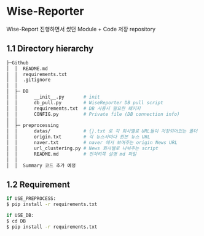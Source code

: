 # Wise-Reporter

Wise-Report 진행하면서 썼던 Module + Code 저장 repository

## 1.1 Directory hierarchy
```bash
├─Github
│  │  README.md
│  │  requirements.txt
│  │  .gitignore
│  │
│  ├─ DB
│  │      __init__.py       # init 
│  │      db_pull.py        # WiseReporter DB pull script 
│  │      requirements.txt  # DB 사용시 필요한 패키지  
│  │      CONFIG.py         # Private file (DB connection info)
│  │    
│  ├─ preprocessing
│  │      datas/            # {}.txt 로 각 회사별로 URL들이 저장되어있는 폴더 
│  │      origin.txt        # 각 뉴스사마다 원본 뉴스 URL
│  │      naver.txt         # naver 에서 보여주는 origin News URL 
│  │      url_clustering.py # News 회사별로 나눠주는 script 
│  │      README.md         # 전처리쪽 설명 md 파일
│  │     
│  │  Summary 코드 추가 예정  
```

## 1.2 Requirement
```bash 
if USE_PREPROCESS:
$ pip install -r requirements.txt 

if USE_DB:
$ cd DB
$ pip install -r requirements.txt
```
